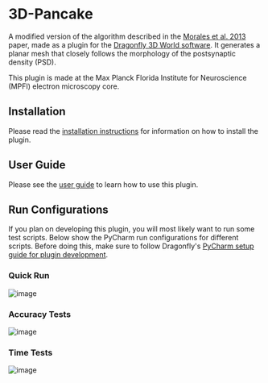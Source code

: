 # 3D-Pancake
A modified version of the algorithm described in the [Morales et al. 2013](https://doi.org/10.3389/fnana.2013.00020 ) paper, made as a plugin for the [Dragonfly 3D World software](https://dragonfly.comet.tech/en/product-overview/dragonfly-3d-world). It generates a planar mesh that closely follows the morphology of the postsynaptic density (PSD).

This plugin is made at the Max Planck Florida Institute for Neuroscience (MPFI) electron microscopy core.

## Installation

Please read the [installation instructions](./INSTALLATION.md) for information on how to install the plugin.

## User Guide

Please see the [user guide](USER_GUIDE) to learn how to use this plugin.

## Run Configurations

If you plan on developing this plugin, you will most likely want to run some test scripts. Below show the PyCharm run configurations for different scripts. Before doing this, make sure to follow Dragonfly's [PyCharm setup guide for plugin development](https://dev.theobjects.com/dragonfly_4_0_release/Documentation/SetupForDevelopmentWithPyCharm/setupfordevelopmentwithpycharm.html).

### Quick Run
![image](https://github.com/user-attachments/assets/b6380e15-d80d-4d00-a994-35d4e6b99636)

### Accuracy Tests
![image](https://github.com/user-attachments/assets/dde907cb-8764-47c1-8369-277ddeb2a201)

### Time Tests
![image](https://github.com/user-attachments/assets/da967456-2dc8-49a2-8598-ca08a781faa6)